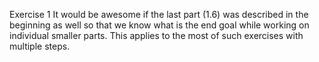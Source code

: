 Exercise 1
It would be awesome if the last part (1.6) was described in the beginning as well so that we know what is the end goal while working on individual smaller parts. This applies to the most of such exercises with multiple steps.
